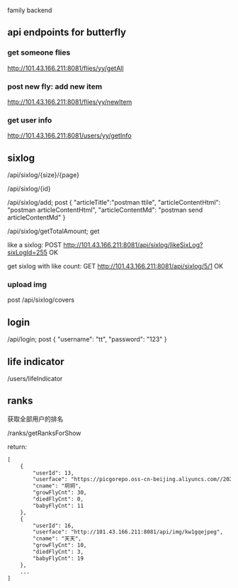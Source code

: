 family backend

## api endpoints for butterfly 

### get someone flies

http://101.43.166.211:8081/flies/yy/getAll

### post new fly: add new item

http://101.43.166.211:8081/flies/yy/newItem

### get user info

http://101.43.166.211:8081/users/yy/getInfo


## sixlog

/api/sixlog/{size}/{page}

/api/sixlog/{id}

/api/sixlog/add; post 
{
	"articleTitle":"postman ttile",
	"articleContentHtml": "postman articleContentHtml",
	"articleContentMd": "postman send articleContentMd"
}

/api/sixlog/getTotalAmount; get

like a sixlog: 
POST
http://101.43.166.211:8081/api/sixlog/likeSixLog?sixLogId=255
OK

get sixlog with like count:
GET
http://101.43.166.211:8081/api/sixlog/5/1
OK


### upload img

post /api/sixlog/covers

## login

/api/login; post
{
    "username": "tt",
    "password": "123"
}

## life indicator

/users/lifeIndicator

## ranks

获取全部用户的排名

/ranks/getRanksForShow

return:

```txt
[
    {
        "userId": 13,
        "userface": "https://picgorepo.oss-cn-beijing.aliyuncs.com//2022-11-23-13-28-38README.png",
        "cname": "玥玥",
        "growFlyCnt": 30,
        "diedFlyCnt": 0,
        "babyFlyCnt": 11
    },
    {
        "userId": 16,
        "userface": "http://101.43.166.211:8081/api/img/kw1gqejpeg",
        "cname": "天天",
        "growFlyCnt": 10,
        "diedFlyCnt": 3,
        "babyFlyCnt": 19
    },
    ...
]
```